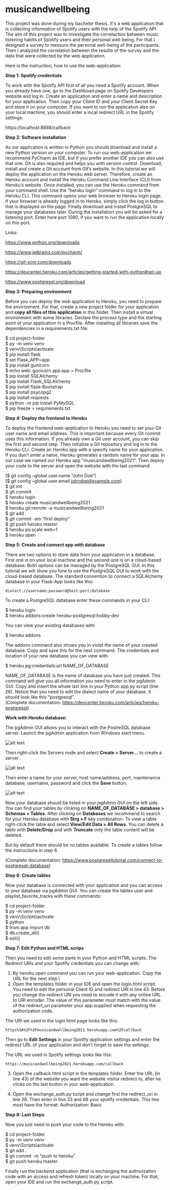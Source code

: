 # musicandwellbeing
This project was done during my bachelor thesis. It's a web application that is collecting information of Spotify users with the help of the Spotify API. The aim of this project was to investigate the correlaction between music listening habits of Spotify users and their personal well-being. For that I designed a survey to messure the personal well-being of the participants. Then I analyzed the correlation between the results of the survey and the data that were collected by the web application. 

Here is the instruction, how to use the web-application:

**Step 1: Spotify credentials**

To work with the Spotify API first of all you need a Spotify account. When you already have one, go to the Dashboad page on Spotify Developers website and log in. Create an application and enter a name and description for your application. Then copy your Client ID and your Client Secret Key and store it on your computer.
If you want to run the application also on your local machine, you should enter a local redirect URL in the Spotify settings: 

https://localhost:8888/callback

**Step 2: Software installation**

As our application is written in Python you should download and install a new Python version on your computer. To run our web-application we recommend PyCharm as IDE, but if you prefer another IDE you can also use that one. Git is also required and helps you with version control. Download, install and create a Git account from Git’s website. In this tutorial we will deploy the application on the Heroku web server. Therefore, create an Heroku account and install the Heroku Command Line Interface (CLI) from Heroku’s website. Once installed, you can use the Heroku command from your command shell. Use the “heroku login” command to log in to the Heroku CLI. This command opens your web browser to Heroku login page. If your browser is already logged in to Heroku, simply click the log in button that is displayed on the page. Finally download and install PostgreSQL to manage your databases later. During the installation you will be asked for a listening port. Enter here port 1080, if you want to run the application locally on this port.

Links:

https://www.python.org/downloads

https://www.jetbrains.com/pycharm/

https://git-scm.com/downloads

https://devcenter.heroku.com/articles/getting-started-with-python#set-up

https://www.postgresql.org/download

**Step 3: Preparing environment**

Before you can deploy the web application to Heroku, you need to prepare the environment. For that, create a new project folder for your application and **copy all files of this application** in this folder. Then install a virtual environment with some libraries. Declare the process type and the starting point of your application in a Procfile. After installing all libraries save the dependencies in a requirements.txt file:

$ cd project-folder\
$ py -m venv venv\
$ venv\Scripts\activate\
$ pip install flask\
$ set Flask_APP=app\
$ pip install gunicorn\
$ echo web: gunicorn app:app > Procfile\
$ pip install SQLAlchemy\
$ pip install Flask_SQLAlchemy\
$ pip install flask-Bootstrap\
$ pip install psycopg2\
& pip install requests\
$ python -m pip install PyMySQL\
$ pip freeze > requirements.txt

**Step 4: Deploy the frontend to Heroku**

To deploy the frontend web-application to Heroku you need to set your Git user name and email address. This is important because every Git commit uses this information. If you already own a Git user account, you can skip the first and second step. Then initialize a Git repository and log in to the Heroku CLI. Create an Heroku app with a specify name for your application. If you don’t enter a name, Heroku generates a random name for your app. In our case we named our Heroku app “musicandwellbeing2021”. Then deploy your code to the server and open the website with the last command:

($ git config –global user.name “John Doe”)\
($ git config –global user.email johndoe@example.com)\
$ git init\
$ git commit\
$ heroku login\
$ heroku create musicandwellbeing2021\
$ heroku git:remote -a musicandwellbeing2021\
$ git add .\
$ git commit -am “first deploy”\
$ git push heroku master\
$ heroku ps:scale web=1\
$ heroku open

**Step 5: Create and connect app with database**

There are two options to store data from your application in a database. First one is on your local machine and the second one is on a cloud-based database. Both options can be managed by the PostgreSQL GUI. In this tutorial we will show you how to use the PostgreSQL GUI to work with the cloud-based database. The standard convention to connect a SQLAlchemy database in your Flask-App looks like this:

    dialect://username:password@host:port/database

To create a PostgreSQL database enter these commands in your CLI:

$ heroku login\
$ heroku addons:create heroku-postgresql:hobby-dev

You can view your existing databases with:

$ heroku addons

The addons command also shows you in violet the name of your created database. Copy and save this for the next command. The credentials and location of your new database you can view with:

$ heroku pg:credentials:url NAME_OF_DATABASE

NAME_OF_DATABASE is the name of database you have just created. This command will give you all information you need to enter in the pgAdmin GUI. Copy and insert the whole last line in your Python app.py script (line 26). Notice that you need to edit the dialect name of your database. It should look like this “postgresql”.\
(Complete documentation: https://devcenter.heroku.com/articles/heroku-postgresql)

**Work with Heroku database:**

The pgAdmin GUI allows you to interact with the PostreSQL database server. Launch the pgAdmin application from Windows start menu.

![alt text](https://github.com/DenOez/musicandwellbeing/blob/b0b91533ac012b92be4cc898ad7d7ca4bef25c57/instruction1.jpg)

Then right-click the Servers node and select **Create > Server…** to create a server.

![alt text](https://github.com/DenOez/musicandwellbeing/blob/b0b91533ac012b92be4cc898ad7d7ca4bef25c57/instruction2.jpg)

Then enter a name for your server, host name/address, port, maintenance database, username, password and click the **Save** button:

![alt text](https://github.com/DenOez/musicandwellbeing/blob/b0b91533ac012b92be4cc898ad7d7ca4bef25c57/instruction3.jpg)

Now your database should be listed in your pgAdmin GUI on the left side. You can find your tables by clicking on **NAME_OF_DATABASE > database > Schemas > Tables**. After clicking on **Databases** we recommend to search for your Heroku database with **Strg + F** key combination. To view a table right-click the table and select **View/Edit Data > All Rows**. You can delete a table with **Delete/Drop** and with **Truncate** only the table content will be deleted.

But by default there should be no tables available. To create a tables follow the instructions in step 6.

(Complete documentation: https://www.postgresqltutorial.com/connect-to-postgresql-database)

**Step 6: Create tables**

Now your database is connected with your application and you can access to your database via pgAdmin GUI. You can create the tables user and playlist_favorite_tracks with these commands:

$ cd project-folder\
$ py -m venv venv\
$ venv\Scripts\activate\
$ python\
$ from app import db\
$ db.create_all()\
$ exit()

**Step 7: Edit Python and HTML scrips**

Then you need to edit some parts in your Python and HTML scripts. The Redirect URIs and your Spotify credentials you can change with:

1. By heroku open command you can run your web-application. Copy the URL for the next step.\
2. Open the templates folder in your IDE and open the login.html script. You need to edit the personal Client ID and redirect URI in line 43. Before you change the redirect URI you need to encode it with any online URL to URI encoder. The value of this parameter must match with the value of the redirect_uri parameter your app supplied when requesting the authorization code.

The URI we used in the login.html page looks like this:
    
    https%3A%2F%2Fmusicandwellbeing2021.herokuapp.com%2Fcallback
    
Then go to **Edit Settings** in your Spotify application settings and enter the redirect URL of your application and don’t forget to save the settings.

The URL we used in Spotify settings looks like this:

    https://musicandwellbeing2021.herokuapp.com/callback
  
3. Open the callback.html script in the templates folder. Enter the URL (in line 43) of the website you want the website visitor redirect to, after he clicks on the last button in your web-application.

4. Open the exchange_auth.py script and change first the redirect_uri in line 28. Then enter in line 33 and 68 your spotify credentials. This line must have the format:
Authorization: Basic *<base64 encoded client_id:client_secret>*
  
**Step 8: Last Steps**
    
Now you just need to push your code to the Heroku with:
  
$ cd project-folder\
$ py -m venv venv\
$ venv\Scripts\activate\
$ git add .\
$ git commit -m “push to heroku”\
$ git push heroku master
  
  
Finally run the backend application (that is exchanging the authorization code with an access and refresh token) locally on your machine. For that, open your IDE and run the exchange_auth.py script.
